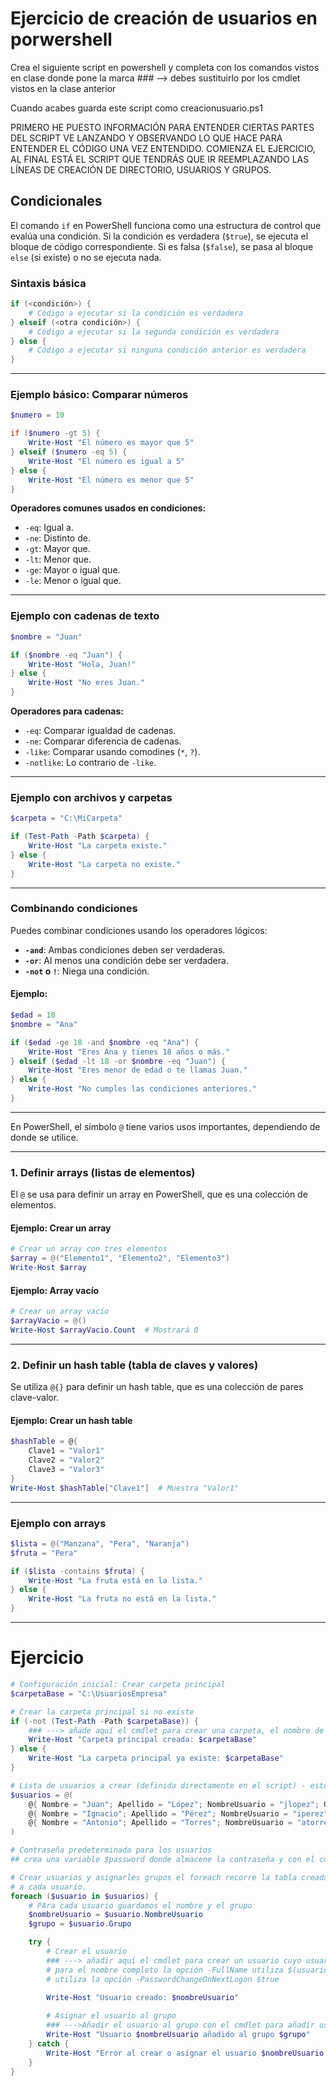# Ejercicio de creación de usuarios en porwershell

Crea el siguiente script en powershell y completa con los comandos vistos en clase donde pone la marca ### --> debes sustituirlo por los cmdlet vistos
en la clase anterior

Cuando acabes guarda este script como creacionusuario.ps1

PRIMERO HE PUESTO INFORMACIÓN PARA ENTENDER CIERTAS PARTES DEL SCRIPT VE LANZANDO Y OBSERVANDO LO QUE HACE PARA ENTENDER EL CÓDIGO
UNA VEZ ENTENDIDO. COMIENZA EL EJERCICIO, AL FINAL ESTÁ EL SCRIPT QUE TENDRÁS QUE IR REEMPLAZANDO LAS LÍNEAS DE CREACIÓN DE DIRECTORIO, USUARIOS Y GRUPOS.

## Condicionales

El comando `if` en PowerShell funciona como una estructura de control que evalúa una condición. Si la condición es verdadera (`$true`), se ejecuta el bloque de código correspondiente. Si es falsa (`$false`), se pasa al bloque `else` (si existe) o no se ejecuta nada.

### **Sintaxis básica**
```powershell
if (<condición>) {
    # Código a ejecutar si la condición es verdadera
} elseif (<otra condición>) {
    # Código a ejecutar si la segunda condición es verdadera
} else {
    # Código a ejecutar si ninguna condición anterior es verdadera
}
```

---

### **Ejemplo básico: Comparar números**
```powershell
$numero = 10

if ($numero -gt 5) {
    Write-Host "El número es mayor que 5"
} elseif ($numero -eq 5) {
    Write-Host "El número es igual a 5"
} else {
    Write-Host "El número es menor que 5"
}
```

**Operadores comunes usados en condiciones:**
- `-eq`: Igual a.
- `-ne`: Distinto de.
- `-gt`: Mayor que.
- `-lt`: Menor que.
- `-ge`: Mayor o igual que.
- `-le`: Menor o igual que.

---

### **Ejemplo con cadenas de texto**
```powershell
$nombre = "Juan"

if ($nombre -eq "Juan") {
    Write-Host "Hola, Juan!"
} else {
    Write-Host "No eres Juan."
}
```

**Operadores para cadenas:**
- `-eq`: Comparar igualdad de cadenas.
- `-ne`: Comparar diferencia de cadenas.
- `-like`: Comparar usando comodines (`*`, `?`).
- `-notlike`: Lo contrario de `-like`.

---

### **Ejemplo con archivos y carpetas**
```powershell
$carpeta = "C:\MiCarpeta"

if (Test-Path -Path $carpeta) {
    Write-Host "La carpeta existe."
} else {
    Write-Host "La carpeta no existe."
}
```

---

### **Combinando condiciones**
Puedes combinar condiciones usando los operadores lógicos:
- **`-and`**: Ambas condiciones deben ser verdaderas.
- **`-or`**: Al menos una condición debe ser verdadera.
- **`-not` o `!`**: Niega una condición.

#### Ejemplo:
```powershell
$edad = 18
$nombre = "Ana"

if ($edad -ge 18 -and $nombre -eq "Ana") {
    Write-Host "Eres Ana y tienes 18 años o más."
} elseif ($edad -lt 18 -or $nombre -eq "Juan") {
    Write-Host "Eres menor de edad o te llamas Juan."
} else {
    Write-Host "No cumples las condiciones anteriores."
}
```

---

En PowerShell, el símbolo `@` tiene varios usos importantes, dependiendo de donde se utilice.

---

### 1. **Definir arrays (listas de elementos)**
El `@` se usa para definir un array en PowerShell, que es una colección de elementos.

#### **Ejemplo: Crear un array**
```powershell
# Crear un array con tres elementos
$array = @("Elemento1", "Elemento2", "Elemento3")
Write-Host $array
```

#### **Ejemplo: Array vacío**
```powershell
# Crear un array vacío
$arrayVacio = @()
Write-Host $arrayVacio.Count  # Mostrará 0
```

---

### 2. **Definir un hash table (tabla de claves y valores)**
Se utiliza `@{}` para definir un hash table, que es una colección de pares clave-valor.

#### **Ejemplo: Crear un hash table**
```powershell
$hashTable = @{
    Clave1 = "Valor1"
    Clave2 = "Valor2"
    Clave3 = "Valor3"
}
Write-Host $hashTable["Clave1"]  # Muestra "Valor1"
```
---


### **Ejemplo con arrays**
```powershell
$lista = @("Manzana", "Pera", "Naranja")
$fruta = "Pera"

if ($lista -contains $fruta) {
    Write-Host "La fruta está en la lista."
} else {
    Write-Host "La fruta no está en la lista."
}
```
---

# Ejercicio

```powershell
# Configuración inicial: Crear carpeta principal
$carpetaBase = "C:\UsuariosEmpresa"

# Crear la carpeta principal si no existe
if (-not (Test-Path -Path $carpetaBase)) {
    ### ---> añade aquí el cmdlet para crear una carpeta, el nombre de la carpeta lo coge de la variable creada $carpetaBase
    Write-Host "Carpeta principal creada: $carpetaBase"
} else {
    Write-Host "La carpeta principal ya existe: $carpetaBase"
}

# Lista de usuarios a crear (definida directamente en el script) - esto es una variable en forma de tabla que guarda la información del usuario.
$usuarios = @(
    @{ Nombre = "Juan"; Apellido = "López"; NombreUsuario = "jlopez"; Grupo = "Administradores" },
    @{ Nombre = "Ignacio"; Apellido = "Pérez"; NombreUsuario = "iperez"; Grupo = "Remote Desktop Users" },
    @{ Nombre = "Antonio"; Apellido = "Torres"; NombreUsuario = "atorres"; Grupo = "Usuarios" }
)

# Contraseña predeterminada para los usuarios
## crea una variable $password donde almacene la contraseña y con el cmdlet ConvertTo-SecureString crea la contraseña en la misma línea

# Crear usuarios y asignarles grupos el foreach recorre la tabla creada en la variable $usuarios y va línea a linea obteniendo los valores que hemos añadido
# a cada usuario.
foreach ($usuario in $usuarios) {
    # PAra cada usuario guardamos el nombre y el grupo   
    $nombreUsuario = $usuario.NombreUsuario
    $grupo = $usuario.Grupo

    try {
        # Crear el usuario
        ### ---> añadir aquí el cmdlet para crear un usuario cuyo usuario está almacenado en $nombreUsuario la password en $password,
        # para el nombre completo la opción -FullName utiliza $(usuario.Nombre) $(usuario.Apellido)
        # utiliza la opción -PasswordChangeOnNextLogon $true
        
        Write-Host "Usuario creado: $nombreUsuario"

        # Asignar el usuario al grupo
        ### --->Añadir el usuario al grupo con el cmdlet para añadir usuarios a los grupos indicados el usuario está almacenado en $nombreusuario y el grupo está almacenado en $grupo
        Write-Host "Usuario $nombreUsuario añadido al grupo $grupo"
    } catch {
        Write-Host "Error al crear o asignar el usuario $nombreUsuario: $_"
    }
}
```


